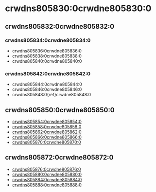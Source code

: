 # crwdns805830:0crwdne805830:0

## crwdns805832:0crwdne805832:0

### crwdns805834:0crwdne805834:0

- crwdns805836:0crwdne805836:0
- crwdns805838:0crwdne805838:0
- crwdns805840:0crwdne805840:0

### crwdns805842:0crwdne805842:0

- crwdns805844:0crwdne805844:0
- crwdns805846:0crwdne805846:0
- crwdns805848:0{ref}crwdne805848:0

## crwdns805850:0crwdne805850:0

- [crwdns805854:0crwdne805854:0](crwdns805852:0crwdne805852:0)
- [crwdns805858:0crwdne805858:0](crwdns805856:0crwdne805856:0)
- [crwdns805862:0crwdne805862:0](crwdns805860:0crwdne805860:0)
- [crwdns805866:0crwdne805866:0](crwdns805864:0crwdne805864:0)
- [crwdns805870:0crwdne805870:0](crwdns805868:0crwdne805868:0)

## crwdns805872:0crwdne805872:0

- [crwdns805876:0crwdne805876:0](crwdns805874:0crwdne805874:0)
- [crwdns805880:0crwdne805880:0](crwdns805878:0crwdne805878:0)
- [crwdns805884:0crwdne805884:0](crwdns805882:0crwdne805882:0)
- [crwdns805888:0crwdne805888:0](crwdns805886:0crwdne805886:0)
